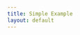 ```yaml
---
title: Simple Example
layout: default
---
```



[](https://github.com/eva-robillard/NetsWithinNets2023.git)
